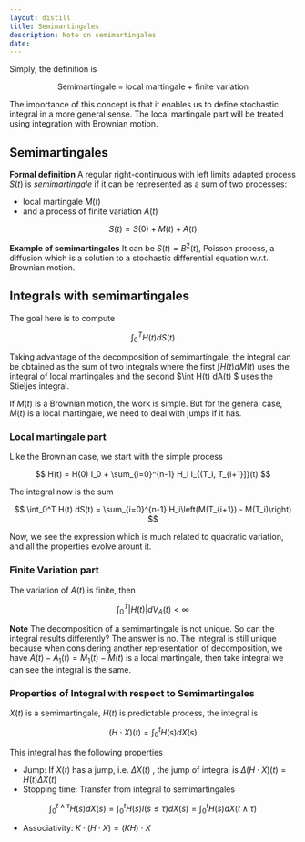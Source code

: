 ```yaml
---
layout: distill
title: Semimartingales
description: Note on semimartingales
date: 
---
```

Simply, the definition is
<p style="text-align: center;">Semimartingale = local martingale + finite variation</p>

The importance of this concept is that it enables us to define stochastic integral in a more general sense. The local martingale part will be treated using integration with Brownian motion.

## Semimartingales

**Formal definition** A regular right-continuous with left limits adapted process $S(t)$ is *semimartingale* if it can be represented as a sum of two processes:

+ local martingale $M(t)$
+ and a process of finite variation $A(t)$

$$
S(t) = S(0) + M(t) + A(t)
$$

**Example of semimartingales** It can be $S(t)=B^2(t)$, Poisson process, a diffusion which is a solution to a stochastic differential equation w.r.t. Brownian motion.

## Integrals with semimartingales

The goal here is to compute

$$
\int_0^T H(t)dS(t)
$$

Taking advantage of the decomposition of semimartingale, the integral can be obtained as the sum of two integrals where the first $\int H(t) dM(t)$ uses the integral of local martingales and the second $\int H(t) dA(t) $ uses the Stieljes integral. 

If $M(t)$ is a Brownian motion, the work is simple. But for the general case, $M(t)$ is a local martingale, we need to deal with jumps if it has.

### Local martingale part

Like the Brownian case, we start with the simple process

$$
H(t) = H(0) I_0 + \sum_{i=0}^{n-1} H_i I_{(T_i, T_{i+1}]}(t)
$$

The integral now is the sum

$$
\int_0^T H(t) dS(t) = \sum_{i=0}^{n-1} H_i\left(M(T_{i+1}) - M(T_i)\right)
$$

Now, we see the expression which is much related to quadratic variation, and all the properties evolve arount it.

### Finite Variation part

The variation of $A(t)$ is finite, then

$$
\int_0^T \lvert H(t) \rvert dV_A(t) < \infty
$$

**Note** The decomposition of a semimartingale is not unique. So can the integral results differently? The answer is no. The integral is still unique because when considering another representation of decomposition, we have $A(t)-A_1(t)= M_1(t) - M(t)$ is a local martingale, then take integral we can see the integral is the same.

### Properties of Integral with respect to Semimartingales

$X(t)$ is a semimartingale, $H(t)$ is predictable process, the integral is

$$
(H \cdot X)(t) = \int_0^t H(s) dX(s)
$$

This integral has the following properties

- Jump: If $X(t)$ has a jump, i.e. $\Delta X(t)$ , the jump of integral is $\Delta (H \cdot X)(t) = H(t) \Delta X(t)$
- Stopping time: Transfer from integral to semimartingales

$$
\int_0^{t \wedge \tau} H(s)dX(s) = \int_0^t H(s) I(s \leq \tau) dX(s) = \int_0^t H(s)dX(t \wedge \tau)
$$

- Associativity: $K \cdot (H \cdot X) = (KH) \cdot X$


